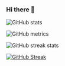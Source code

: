 ### Hi there 👋

<!--
**kevinharijanto/kevinharijanto** is a ✨ _special_ ✨ repository because its `README.md` (this file) appears on your GitHub profile.

Here are some ideas to get you started:

- 🔭 I’m currently working on ...
- 🌱 I’m currently learning ...
- 👯 I’m looking to collaborate on ...
- 🤔 I’m looking for help with ...
- 💬 Ask me about ...
- 📫 How to reach me: ...
- 😄 Pronouns: ...
- ⚡ Fun fact: ...
-->

![GitHub stats](https://github-readme-stats.vercel.app/api?username=kevinharijanto&show_icons=true&count_private=true&theme=tokyonight)

![GitHub metrics](https://metrics.lecoq.io/kevinharijanto)  

![GitHub streak stats](https://github-readme-streak-stats.herokuapp.com/?user=kevinharijanto)  

[![GitHub Streak](http://github-readme-streak-stats.herokuapp.com?user=gal-bert&theme=vue-dark)](https://git.io/streak-stats)
